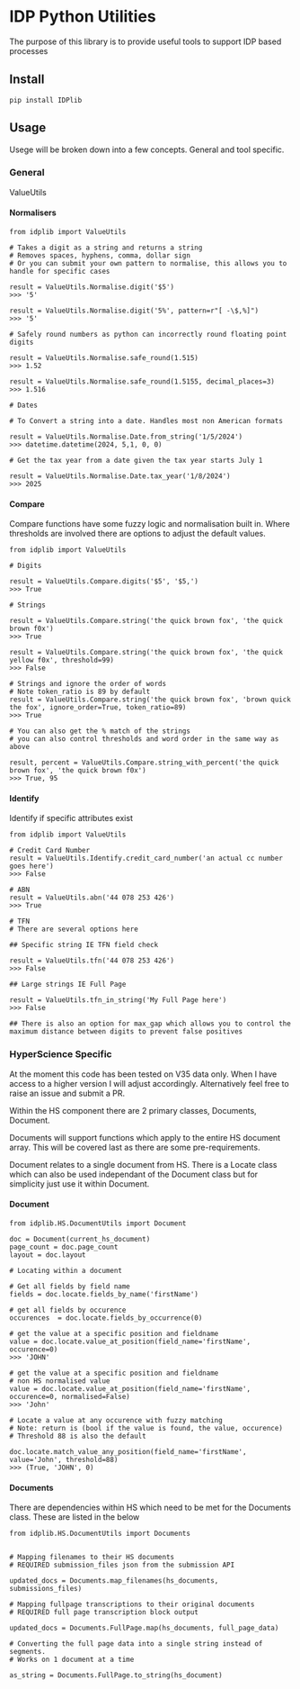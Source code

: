 # IDP Python Utilities

The purpose of this library is to provide useful tools to support IDP based processes


## Install

```
pip install IDPlib
```

## Usage

Usege will be broken down into a few concepts. General and tool specific.

### General

ValueUtils 

#### Normalisers
```
from idplib import ValueUtils

# Takes a digit as a string and returns a string 
# Removes spaces, hyphens, comma, dollar sign
# Or you can submit your own pattern to normalise, this allows you to handle for specific cases

result = ValueUtils.Normalise.digit('$5')
>>> '5'

result = ValueUtils.Normalise.digit('5%', pattern=r"[ -\$,%]")
>>> '5'

# Safely round numbers as python can incorrectly round floating point digits

result = ValueUtils.Normalise.safe_round(1.515)
>>> 1.52

result = ValueUtils.Normalise.safe_round(1.5155, decimal_places=3)
>>> 1.516

# Dates

# To Convert a string into a date. Handles most non American formats

result = ValueUtils.Normalise.Date.from_string('1/5/2024')
>>> datetime.datetime(2024, 5,1, 0, 0)

# Get the tax year from a date given the tax year starts July 1

result = ValueUtils.Normalise.Date.tax_year('1/8/2024')
>>> 2025

```

#### Compare

Compare functions have some fuzzy logic and normalisation built in. Where thresholds are involved there are options to adjust the default values.

```
from idplib import ValueUtils

# Digits

result = ValueUtils.Compare.digits('$5', '$5,')
>>> True

# Strings

result = ValueUtils.Compare.string('the quick brown fox', 'the quick brown f0x')
>>> True

result = ValueUtils.Compare.string('the quick brown fox', 'the quick yellow f0x', threshold=99)
>>> False

# Strings and ignore the order of words
# Note token_ratio is 89 by default
result = ValueUtils.Compare.string('the quick brown fox', 'brown quick the fox', ignore_order=True, token_ratio=89)
>>> True

# You can also get the % match of the strings
# you can also control thresholds and word order in the same way as above

result, percent = ValueUtils.Compare.string_with_percent('the quick brown fox', 'the quick brown f0x')
>>> True, 95
```

#### Identify

Identify if specific attributes exist

```
from idplib import ValueUtils

# Credit Card Number
result = ValueUtils.Identify.credit_card_number('an actual cc number goes here')
>>> False

# ABN 
result = ValueUtils.abn('44 078 253 426')
>>> True

# TFN
# There are several options here

## Specific string IE TFN field check

result = ValueUtils.tfn('44 078 253 426')
>>> False

## Large strings IE Full Page

result = ValueUtils.tfn_in_string('My Full Page here')
>>> False

## There is also an option for max_gap which allows you to control the maximum distance between digits to prevent false positives
```

### HyperScience Specific

At the moment this code has been tested on V35 data only. 
When I have access to a higher version I will adjust accordingly. Alternatively feel free to raise an issue and submit a PR.

Within the HS component there are 2 primary classes, Documents, Document.

Documents will support functions which apply to the entire HS document array. This will be covered last as there are some pre-requirements.

Document relates to a single document from HS. There is a Locate class which can also be used independant of the Document class but for simplicity just use it within Document.

#### Document
```
from idplib.HS.DocumentUtils import Document

doc = Document(current_hs_document)
page_count = doc.page_count
layout = doc.layout

# Locating within a document

# Get all fields by field name
fields = doc.locate.fields_by_name('firstName')

# get all fields by occurence
occurences  = doc.locate.fields_by_occurrence(0)

# get the value at a specific position and fieldname
value = doc.locate.value_at_position(field_name='firstName', occurence=0)
>>> 'JOHN'

# get the value at a specific position and fieldname
# non HS normalised value
value = doc.locate.value_at_position(field_name='firstName', occurence=0, normalised=False)
>>> 'John'

# Locate a value at any occurence with fuzzy matching
# Note: return is (bool if the value is found, the value, occurence)
# Threshold 88 is also the default

doc.locate.match_value_any_position(field_name='firstName', value='John', threshold=88)
>>> (True, 'JOHN', 0)

```

#### Documents

There are dependencies within HS which need to be met for the Documents class. These are listed in the below

```
from idplib.HS.DocumentUtils import Documents


# Mapping filenames to their HS documents
# REQUIRED submission_files json from the submission API

updated_docs = Documents.map_filenames(hs_documents, submissions_files)

# Mapping fullpage transcriptions to their original documents
# REQUIRED full page transcription block output

updated_docs = Documents.FullPage.map(hs_documents, full_page_data)

# Converting the full page data into a single string instead of segments.
# Works on 1 document at a time

as_string = Documents.FullPage.to_string(hs_document)

```